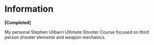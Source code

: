 # Information
**[Completed]**

My personal Stephen Ulibarri Ultimate Shooter Course focused on third person shooter elements and weapon mechanics.

